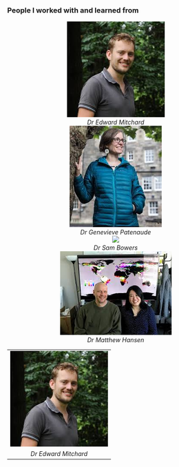 <!-- Global site tag (gtag.js) - Google Analytics -->
<script async src="https://www.googletagmanager.com/gtag/js?id=UA-151917115-1"></script>
<script>
  window.dataLayer = window.dataLayer || [];
  function gtag(){dataLayer.push(arguments);}
  gtag('js', new Date());

  gtag('config', 'UA-151917115-1');
</script>
### People I worked with and learned from 
<center><img src="img/em.jpeg"></center>
<em><center>Dr Edward Mitchard</center></em>

<center><img src="img/gp.jpeg"></center>
<em><center>Dr Genevieve Patenaude</center></em>

<center><img src="https://sambowers.bitbucket.io/sentinel1_small.jpg" width=250></center>
<em><center>Dr Sam Bowers</center></em>

<center><img src="img/mh.jpeg"></center>
<em><center>Dr Matthew Hansen</center></em>

<table cellspacing="2" cellpadding="2" border="0">
<tr>
<td><center><img src="img/em.jpeg"></center></td>
</tr>
<tr>
<td><em><center>Dr Edward Mitchard</center></em></td>
</tr>
</table>
